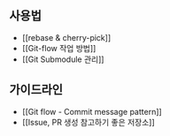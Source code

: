 
## 사용법
- [[rebase & cherry-pick]]
- [[Git-flow 작업 방법]]
- [[Git Submodule 관리]]

## 가이드라인
- [[Git flow - Commit message pattern]]
- [[Issue, PR 생성 참고하기 좋은 저장소]]